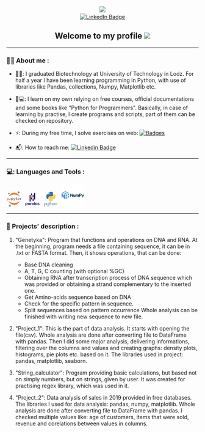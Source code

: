 <div id="header" align="center">
  <img src="https://media.giphy.com/media/L8K62iTDkzGX6/giphy.gif" width="200"/>
</div>
<div id="badges" align="center">
  <a href="www.linkedin.com/in/dominik-piechota97">
    <img src="https://img.shields.io/badge/LinkedIn-blue?logo=linkedin&logoColor=white&style=for-the-badge" alt="LinkedIn Badge"/>
  </a>
  <h2 align="center">
    Welcome to my profile
      <img src="https://media.giphy.com/media/hvRJCLFzcasrR4ia7z/giphy.gif" width="20"/>
  </h2>
</div>

---

### :man_technologist: About me :
- 👨‍🎓: I graduated Biotechnology at University of Technology in Lodz. For half a year I have been learning programming in Python,
with use of libraries like Pandas, collections, Numpy, Matplotlib etc. 

- 👨💻: I learn on my own relying on free courses, official documentations and some books like "Python for Programmers". Basically,  in case of learning by practise, I create programs and scripts, part of them can be checked on repository.

- ⚡: During my free time, I solve exercises on web: [![Badges](https://img.shields.io/badge/Dominik-exercism-informational?style=plastic&logo=appveyor)](https://exercism.org/profiles/Dominik-Piechota)

- 📬: How to reach me: [![Linkedin Badge](https://img.shields.io/badge/-Dominik-blue?style=flat&logo=Linkedin&logoColor=white)](www.linkedin.com/in/dominik-piechota97)

---

### 💻: Languages and Tools :
<div>
  <img src="https://github.com/devicons/devicon/blob/master/icons/jupyter/jupyter-original-wordmark.svg" title="Jupyter" alt="Jupyter" width="40" height="40"/>&nbsp;
  <img src="https://github.com/devicons/devicon/blob/master/icons/pandas/pandas-original-wordmark.svg" title="Pandas" alt="Pandas" width="40" height="40"/>&nbsp;
  <img src="https://github.com/devicons/devicon/blob/master/icons/python/python-original-wordmark.svg" title="Python" alt="Python" width="40" height="40"/>&nbsp;
  <img src="https://github.com/devicons/devicon/blob/master/icons/numpy/numpy-original-wordmark.svg" title="NumPy" alt="NumPy" width="60" height="60"/>
</div>

---

### 📑 Projects' description :
1. "Genetyka":
Program that functions and operations on DNA and RNA. At the beginning, program needs a file containing sequence, it can be in .txt or FASTA format. Then, it shows operations, that can be done:  
   - Base DNA cleaning
   - A, T, G, C counting (with optional %GC)
   - Obtaining RNA after transcription process of DNA sequence which was provided
  or obtaining a strand complementary to the inserted one.
   - Get Amino-acids sequence based on DNA 
   - Check for the specific pattern in sequence.
   - Split sequences based on pattern occurrence
Whole analysis can be finished with writing new sequence to new file.

2. "Project_1":
This is the part of data analysis. It starts with opening the file(csv). Whole analysis are done after converting file to DataFrame with pandas. Then I did some major analysis, delivering informations, filtering over the columns and values and creating graphs: density plots, histograms, pie plots etc. based on it. The libraries used in project: pandas, matplotlib, seaborn.

3. "String_calculator": 
Program providing basic calculations, but based not on simply numbers, but on strings, given by user. It was created for practising regex library, which was used in it. 

4. "Project_2": 
Data analysis of sales in 2019 provided in free databases. The libraries I used for data analysis: pandas, numpy, matplotlib. Whole analysis are done after converting file to DataFrame with pandas.
I checked multiple values like: age of customers, items that were sold, revenue and corelations between values in columns.
